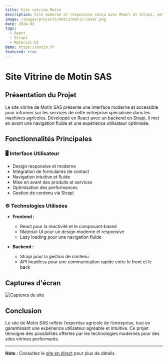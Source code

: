 ```yaml
---
title: Site vitrine Motin
description: Site moderne et responsive conçu avec React et Strapi, mettant en avant les services de Motin SAS, concessionnaire agricole.
image: /images/projects/motin/motin-cover.png
date: 2024-03
tags: 
  - React
  - Strapi
  - Material-UI
demo: https://motin.fr
featured: true
---
```


# Site Vitrine de Motin SAS

## Présentation du Projet

Le site vitrine de Motin SAS présente une interface moderne et accessible pour informer sur les services de cette entreprise spécialisée dans les machines agricoles. Développé en React avec un backend en Strapi, il met en avant une navigation fluide et une expérience utilisateur optimisée.

## Fonctionnalités Principales

### 🖥️ Interface Utilisateur
- Design responsive et moderne
- Intégration de formulaires de contact
- Navigation intuitive et fluide
- Mise en avant des produits et services
- Optimisation des performances
- Gestion de contenu via Strapi

### ⚙️ Technologies Utilisées

- **Frontend :**
  - React pour la réactivité et le composant-based
  - Material-UI pour un design moderne et responsive
  - Lazy loading pour une navigation fluide

- **Backend :**
  - Strapi pour la gestion de contenu
  - API headless pour une communication rapide entre le front et le back

## Captures d'écran

![Captures du site](/images/projects/motin/motin-screens.png)


## Conclusion

Le site de Motin SAS reflète l’expertise agricole de l’entreprise, tout en garantissant une expérience utilisateur agréable et intuitive. Ce projet témoigne des possibilités offertes par les technologies modernes pour des sites vitrines performants.

---

**Note :** Consultez le [site en direct](https://motin.fr) pour plus de détails.